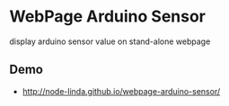 WebPage Arduino Sensor
======================
display arduino sensor value on stand-alone webpage


## Demo

- http://node-linda.github.io/webpage-arduino-sensor/
